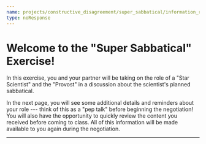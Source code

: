 ```yaml
---
name: projects/constructive_disagreement/super_sabbatical/information_review_preamble.md
type: noResponse
---
```


# Welcome to the "Super Sabbatical" Exercise!

In this exercise, you and your partner will be taking on the role of a "Star Scientist" and the "Provost" in a discussion about the scientist's planned sabbatical.

In the next page, you will see some additional details and reminders about your role --- think of this as a "pep talk" before beginning the negotiation! You will also have the opportunity to quickly review the content you received before coming to class. All of this information will be made available to you again during the negotiation.

---
